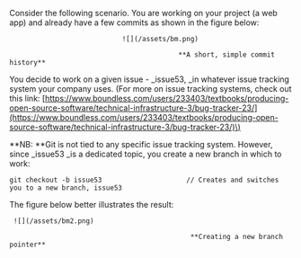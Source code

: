 Consider the following scenario. You are working on your project \(a web app\) and already have a few commits as shown in the figure below:

```
                            ![](/assets/bm.png)

                                          **A short, simple commit history**
```

You decide to work on a given issue - \_issue53, \_in whatever issue tracking system your company uses. \(For more on issue tracking systems, check out this link: [https://www.boundless.com/users/233403/textbooks/producing-open-source-software/technical-infrastructure-3/bug-tracker-23/](https://www.boundless.com/users/233403/textbooks/producing-open-source-software/technical-infrastructure-3/bug-tracker-23/)\)

**NB: **Git is not tied to any specific issue tracking system. However, since \_issue53 \_is a dedicated topic, you create a new branch in which to work:

`git checkout -b issue53                     // Creates and switches you to a new branch, issue53`

The figure below better illustrates the result:

```
 ![](/assets/bm2.png)

                                             **Creating a new branch pointer**
```



